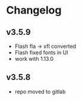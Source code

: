 # Changelog

## v3.5.9

* Flash fla -> xfl converted
* Flash fixed fonts in UI
* work with 1.13.0

## v3.5.8

* repo moved to gitlab